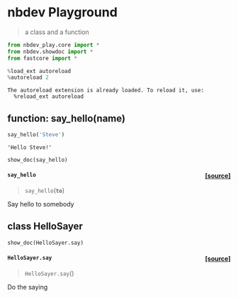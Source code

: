 <!--

#################################################
### THIS FILE WAS AUTOGENERATED! DO NOT EDIT! ###
#################################################
# file to edit: index.ipynb
# command to build the docs after a change: nbdev_build_docs

-->

# nbdev Playground

> a class and a function

<div class="codecell" markdown="1">
<div class="input_area" markdown="1">

```python
from nbdev_play.core import *
from nbdev.showdoc import *
from fastcore import *
```

</div>

</div>
<div class="codecell" markdown="1">
<div class="input_area" markdown="1">

```python
%load_ext autoreload
%autoreload 2
```

</div>
<div class="output_area" markdown="1">

    The autoreload extension is already loaded. To reload it, use:
      %reload_ext autoreload
    

</div>

</div>

## function: say_hello(name)
<div class="codecell" markdown="1">
<div class="input_area" markdown="1">

```python
say_hello('Steve')
```

</div>
<div class="output_area" markdown="1">




    'Hello Steve!'



</div>

</div>
<div class="codecell" markdown="1">
<div class="input_area" markdown="1">

```python
show_doc(say_hello)
```

</div>
<div class="output_area" markdown="1">


<h4 id="say_hello" class="doc_header"><code>say_hello</code><a href="https://github.com/sleclair0/nbdev_play/tree/master/nbdev_play/core.py#L6" class="source_link" style="float:right">[source]</a></h4>

> <code>say_hello</code>(**`to`**)

Say hello to somebody


</div>

</div>

## class HelloSayer
<div class="codecell" markdown="1">
<div class="input_area" markdown="1">

```python
show_doc(HelloSayer.say)
```

</div>
<div class="output_area" markdown="1">


<h4 id="HelloSayer.say" class="doc_header"><code>HelloSayer.say</code><a href="https://github.com/sleclair0/nbdev_play/tree/master/nbdev_play/core.py#L16" class="source_link" style="float:right">[source]</a></h4>

> <code>HelloSayer.say</code>()

Do the saying


</div>

</div>
